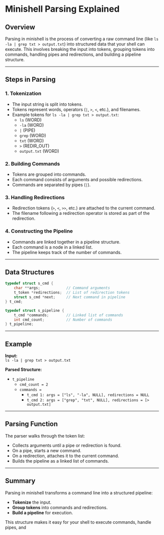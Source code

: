 # Minishell Parsing Explained

## Overview

Parsing in minishell is the process of converting a raw command line (like `ls -la | grep txt > output.txt`) into structured data that your shell can execute. This involves breaking the input into tokens, grouping tokens into commands, handling pipes and redirections, and building a pipeline structure.

---

## Steps in Parsing

### 1. **Tokenization**
- The input string is split into tokens.
- Tokens represent words, operators (`|`, `>`, `<`, etc.), and filenames.
- Example tokens for `ls -la | grep txt > output.txt`:
  - `ls` (WORD)
  - `-la` (WORD)
  - `|` (PIPE)
  - `grep` (WORD)
  - `txt` (WORD)
  - `>` (REDIR_OUT)
  - `output.txt` (WORD)

### 2. **Building Commands**
- Tokens are grouped into commands.
- Each command consists of arguments and possible redirections.
- Commands are separated by pipes (`|`).

### 3. **Handling Redirections**
- Redirection tokens (`>`, `<`, `>>`, etc.) are attached to the current command.
- The filename following a redirection operator is stored as part of the redirection.

### 4. **Constructing the Pipeline**
- Commands are linked together in a pipeline structure.
- Each command is a node in a linked list.
- The pipeline keeps track of the number of commands.

---

## Data Structures

```c
typedef struct s_cmd {
    char **args;            // Command arguments
    t_token *redirections;  // List of redirection tokens
    struct s_cmd *next;     // Next command in pipeline
} t_cmd;

typedef struct s_pipeline {
    t_cmd *commands;        // Linked list of commands
    int cmd_count;          // Number of commands
} t_pipeline;
```

---

## Example

**Input:**  
`ls -la | grep txt > output.txt`

**Parsed Structure:**

- `t_pipeline`
  - `cmd_count = 2`
  - `commands =`
    - `t_cmd 1: args = ["ls", "-la", NULL], redirections = NULL`
    - `t_cmd 2: args = ["grep", "txt", NULL], redirections = [> output.txt]`

---

## Parsing Function

The parser walks through the token list:
- Collects arguments until a pipe or redirection is found.
- On a pipe, starts a new command.
- On a redirection, attaches it to the current command.
- Builds the pipeline as a linked list of commands.

---

## Summary

Parsing in minishell transforms a command line into a structured pipeline:
- **Tokenize** the input.
- **Group tokens** into commands and redirections.
- **Build a pipeline** for execution.

This structure makes it easy for your shell to execute commands, handle pipes, and